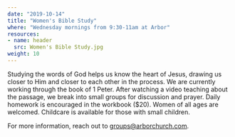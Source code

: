 ```yaml
---
date: "2019-10-14"
title: "Women's Bible Study"
where: "Wednesday mornings from 9:30-11am at Arbor"
resources:
- name: header
  src: Women's Bible Study.jpg
weight: 10
---
```

 
Studying the words of God helps us know the heart of Jesus, drawing us closer to Him and closer to each other in the process. We are currently working through the book of 1 Peter. After watching a video teaching about the passage, we break into small groups for discussion and prayer. Daily homework is encouraged in the workbook ($20). Women of all ages are welcomed. Childcare is available for those with small children. 

For more information, reach out to groups@arborchurch.com.

